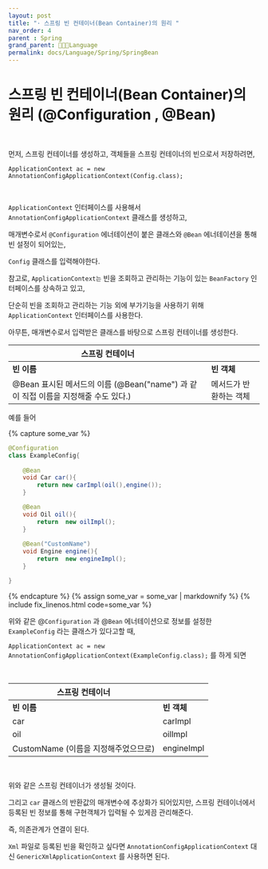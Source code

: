 ```yaml
---
layout: post
title: "· 스프링 빈 컨테이너(Bean Container)의 원리 "
nav_order: 4
parent : Spring
grand_parent: 👩🏻‍💻Language
permalink: docs/Language/Spring/SpringBean
---
```


# 스프링 빈 컨테이너(Bean Container)의 원리 (@Configuration , @Bean)

<br>

먼저, 스프링 컨테이너를 생성하고, 객체들을 스프링 컨테이너의 빈으로서 저장하려면,



```
ApplicationContext ac = new AnnotationConfigApplicationContext(Config.class);
```

<br>

`ApplicationContext` 인터페이스를 사용해서 `AnnotationConfigApplicationContext` 클래스를 생성하고,



매개변수로서 `@Configuration` 에너테이션이 붙은 클래스와 `@Bean` 에너테이션을 통해 빈 설정이 되어있는,



`Config` 클래스를 입력해야한다.



참고로, `ApplicationContext는` 빈을 조회하고 관리하는 기능이 있는 `BeanFactory` 인터페이스를 상속하고 있고,



단순히 빈을 조회하고 관리하는 기능 외에 부가기능을 사용하기 위해 `ApplicationContext` 인터페이스를 사용한다.



아무튼, 매개변수로서 입력받은 클래스를 바탕으로 스프링 컨테이너를 생성한다.



| **스프링 컨테이너**                                          |                        |
| ------------------------------------------------------------ | ---------------------- |
| **빈 이름**                                                  | **빈 객체**            |
| @Bean 표시된 메서드의 이름 (@Bean("name") 과 같이 직접 이름을 지정해줄 수도 있다.) | 메서드가 반환하는 객체 |



예를 들어


{% capture some_var %}
```java
@Configuration
class ExampleConfig{
	
    @Bean
    void Car car(){
		return new carImpl(oil(),engine());     
    }

    @Bean
    void Oil oil(){
		return	new oilImpl();   
    }
    
    @Bean("CustomName")
    void Engine engine(){
		return	new engineImpl();
    }

}
```
{% endcapture %}
{% assign some_var = some_var | markdownify %}
{% include fix_linenos.html code=some_var %}


위와 같은 @`Configuration` 과 @`Bean` 에너테이션으로 정보를 설정한 `ExampleConfig` 라는 클래스가 있다고할 때,



`ApplicationContext ac = new AnnotationConfigApplicationContext(ExampleConfig.class);` 를 하게 되면

<br>

| **스프링 컨테이너**                  |             |
| ------------------------------------ | ----------- |
| **빈 이름**                          | **빈 객체** |
| car                                  | carImpl     |
| oil                                  | oilImpl     |
| CustomName (이름을 지정해주었으므로) | engineImpl  |

<br>

위와 같은 스프링 컨테이너가 생성될 것이다.



그리고 `car` 클래스의 반환값의 매개변수에 추상화가 되어있지만, 스프링 컨테이너에서 등록된 빈 정보를 통해 구현객체가 입력될 수 있게끔 관리해준다.



즉, 의존관계가 연결이 된다.



`Xml` 파일로 등록된 빈을 확인하고 싶다면 `AnnotationConfigApplicationContext` 대신 `GenericXmlApplicationContext` 를 사용하면 된다.